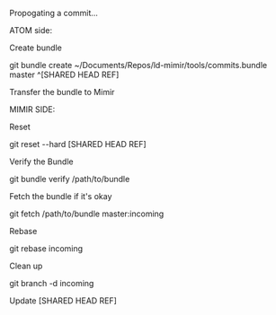 Propogating a commit...

ATOM side: 

Create bundle

  git bundle create ~/Documents/Repos/ld-mimir/tools/commits.bundle master ^[SHARED HEAD REF]

Transfer the bundle to Mimir

MIMIR SIDE:

Reset 

  git reset --hard [SHARED HEAD REF]

Verify the Bundle

  git bundle verify /path/to/bundle

Fetch the bundle if it's okay

  git fetch /path/to/bundle master:incoming

Rebase 
  
  git rebase incoming

Clean up

  git branch -d incoming

Update [SHARED HEAD REF]